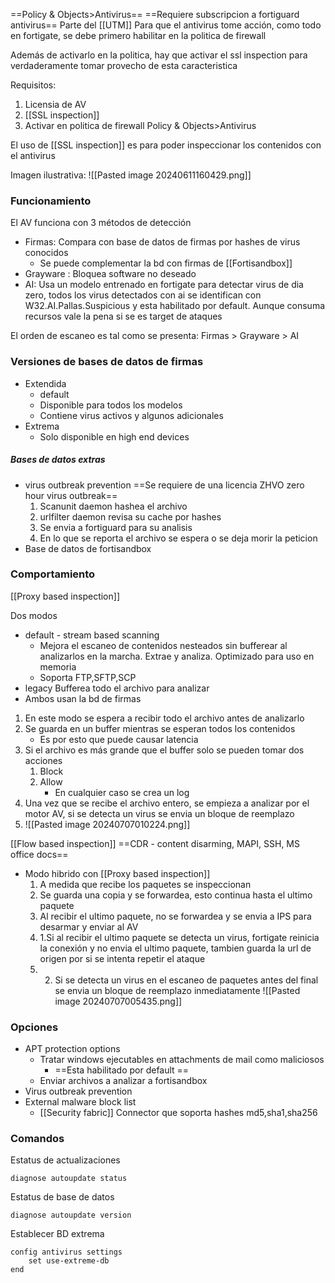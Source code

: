 ==Policy & Objects>Antivirus==
==Requiere subscripcion a fortiguard antivirus==
Parte del [[UTM]]
Para que el antivirus tome acción, como todo en fortigate, se debe primero habilitar en la politica de firewall


Además de activarlo en la politica, hay que activar el ssl inspection para verdaderamente tomar provecho de esta caracteristica

Requisitos:

1. Licensia de AV
2. [[SSL inspection]]
3. Activar en politica de firewall
		Policy & Objects>Antivirus

El uso de [[SSL inspection]] es para poder inspeccionar los contenidos con el antivirus


Imagen ilustrativa:
![[Pasted image 20240611160429.png]]


### Funcionamiento
El AV funciona con 3 métodos de detección

- Firmas: Compara con base de datos de firmas por hashes de virus conocidos
	- Se puede complementar la bd con firmas de [[Fortisandbox]] 
- Grayware : Bloquea software no deseado
- AI: Usa un modelo entrenado en fortigate para detectar virus de dia zero, todos los virus detectados con ai se identifican con W32.AI.Pallas.Suspicious y esta habilitado por default. Aunque consuma recursos vale la pena si se es target de ataques

El orden de escaneo es tal como se presenta: Firmas > Grayware > AI


### Versiones de bases de datos de firmas
- Extendida
	- default
	- Disponible para todos los modelos
	- Contiene virus activos y algunos adicionales
- Extrema
	- Solo disponible en high end devices

##### Bases de datos extras
- virus outbreak prevention
	==Se requiere de una licencia ZHVO zero hour virus outbreak==
	1. Scanunit daemon hashea el archivo
	2. urlfilter daemon revisa su cache por hashes 
	3. Se envia a fortiguard para su analisis 
	4. En lo que se reporta el archivo se espera o se deja morir la peticion
- Base de datos de fortisandbox

### Comportamiento
[[Proxy based inspection]]

Dos modos 
- default - stream based scanning
	- Mejora el escaneo de contenidos nesteados sin bufferear al analizarlos en la marcha. Extrae y analiza. Optimizado para uso en memoria
	- Soporta FTP,SFTP,SCP
- legacy
		Bufferea todo el archivo para analizar
- Ambos usan la bd de firmas

1. En este modo se espera a recibir todo el archivo antes de analizarlo
2. Se guarda en un buffer mientras se esperan todos los contenidos
	- Es por esto que puede causar latencia
3. Si el archivo es más grande que el buffer solo se pueden tomar dos acciones
	1. Block
	2. Allow
		- En cualquier caso se crea un log
4. Una vez que se recibe el archivo entero, se empieza a analizar por el motor AV, si se detecta un virus se envia un bloque de reemplazo
5. ![[Pasted image 20240707010224.png]]


[[Flow based inspection]]
==CDR - content disarming, MAPI, SSH, MS office docs==
- Modo hibrido con [[Proxy based inspection]]
	1. A medida que recibe los paquetes se inspeccionan
	2. Se guarda una copia y se forwardea, esto continua hasta el ultimo paquete
	3. Al recibir el ultimo paquete, no se forwardea y se envia a IPS para desarmar y enviar al AV
	4. 1.Si al recibir el ultimo paquete se detecta un virus, fortigate reinicia la conexión y no envia el ultimo paquete, tambien guarda la url de origen por si se intenta repetir el ataque
	5. 2. Si se detecta un virus en el escaneo de paquetes antes del final se envia un bloque de reemplazo inmediatamente 
	![[Pasted image 20240707005435.png]]


### Opciones
- APT protection options
	- Tratar windows ejecutables en attachments de mail como maliciosos
		- ==Esta habilitado por default ==
	- Enviar archivos a analizar a fortisandbox
- Virus outbreak prevention
- External malware block list
	- [[Security fabric]] Connector que soporta hashes md5,sha1,sha256

### Comandos
Estatus de actualizaciones
```
diagnose autoupdate status
```
Estatus de base de datos
```
diagnose autoupdate version
```
Establecer BD extrema
```
config antivirus settings
	set use-extreme-db
end
```
